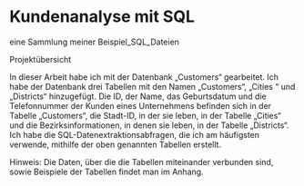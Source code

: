# Kundenanalyse mit SQL
eine Sammlung meiner Beispiel_SQL_Dateien

Projektübersicht

In dieser Arbeit habe ich mit der Datenbank „Customers“ gearbeitet. Ich habe der Datenbank drei Tabellen mit den Namen „Customers“, „Cities “ und „Districts“ hinzugefügt.
Die ID, der Name, das Geburtsdatum und die Telefonnummer der Kunden eines Unternehmens befinden sich in der Tabelle „Customers“, die Stadt-ID, in der sie leben, 
in der Tabelle „Cities“ und die Bezirksinformationen, in denen sie leben, in der Tabelle „Districts“.
Ich habe die SQL-Datenextraktionsabfragen, die ich am häufigsten verwende, mithilfe der oben genannten Tabellen erstellt.


Hinweis:
Die Daten, über die die Tabellen miteinander verbunden sind, sowie Beispiele der Tabellen findet man im Anhang.

